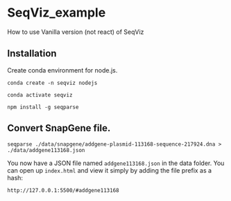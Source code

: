 # SeqViz_example

 How to use Vanilla version (not react) of SeqViz


## Installation 

Create conda environment for node.js.

```
conda create -n seqviz nodejs
```

```
conda activate seqviz
```

```
npm install -g seqparse
```
## Convert SnapGene file.

```
seqparse ./data/snapgene/addgene-plasmid-113168-sequence-217924.dna > ./data/addgene113168.json
```

You now have a JSON file named `addgene113168.json` in the data folder. You can open up `index.html` and view it simply by adding the file prefix as a hash:

```
http://127.0.0.1:5500/#addgene113168
```
